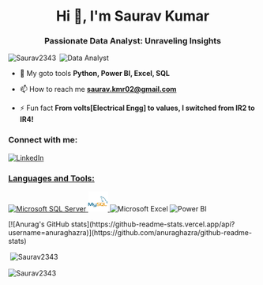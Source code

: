 <h1 align="center">Hi 👋, I'm Saurav Kumar</h1>
<h3 align="center">Passionate Data Analyst: Unraveling Insights</h3>
<img align="right" alt="Data Analyst" width="400" src="https://uploads-ssl.webflow.com/5c19100c2b50073e6ee69da1/60d34f3b422c048fb72cb925_Analyze.gif">

<p align="left"> <img src="https://komarev.com/ghpvc/?username=deepshikhagithub&label=Profile%20views&color=0e75b6&style=flat" alt="Saurav2343" /> </p>

- 🌱 My goto tools **Python, Power BI, Excel, SQL**

- 📫 How to reach me **saurav.kmr02@gmail.com**

- ⚡ Fun fact **From volts[Electrical Engg] to values, I switched from IR2 to IR4!**

<h3 align="left">Connect with me:</h3>
<p align="left">
    <a href="https://www.linkedin.com/in/saurav-kumar-995494107" target="blank">
        <img align="center" src="https://img.icons8.com/color/48/000000/linkedin.png" alt="LinkedIn" width="40" height="40" />
   </p>

<h3 align="left">Languages and Tools:</h3>
<p align="left"> 
    <a href="https://www.microsoft.com/en-us/sql-server" target="_blank" rel="noreferrer"> 
        <img src="https://www.svgrepo.com/show/303229/microsoft-sql-server-logo.svg" alt="Microsoft SQL Server" width="40" height="40"/> 
    </a> 
    <a href="https://www.mysql.com/" target="_blank" rel="noreferrer"> 
        <img src="https://raw.githubusercontent.com/devicons/devicon/master/icons/mysql/mysql-original-wordmark.svg" alt="MySQL" width="40" height="40"/> 
    </a>
    <img src="https://img.icons8.com/color/48/000000/microsoft-excel-2019--v1.png" alt="Microsoft Excel" width="40" height="40"/>
    <img src="https://img.icons8.com/color/48/000000/power-bi.png" alt="Power BI" width="40" height="40"/>
</p>
[![Anurag's GitHub stats](https://github-readme-stats.vercel.app/api?username=anuraghazra)](https://github.com/anuraghazra/github-readme-stats)
<p>&nbsp;<img align="center" src="https://github.com/Saurav2343" alt="Saurav2343" /></p>

<p><img align="center" src="https://github-readme-streak-stats.herokuapp.com/?user=Saurav2343&" alt="Saurav2343" /></p>
